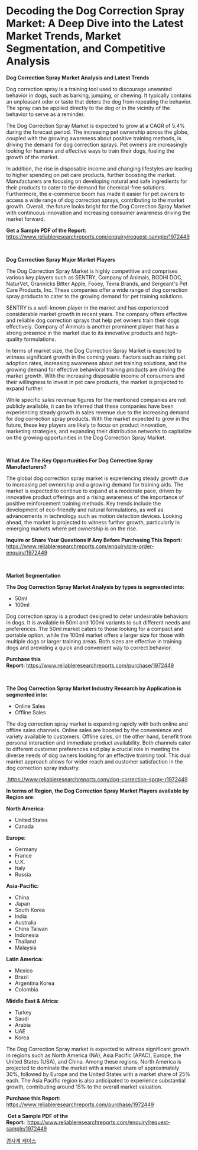 <p><h1>Decoding the Dog Correction Spray Market: A Deep Dive into the Latest Market Trends, Market Segmentation, and Competitive Analysis</h1></p><p><strong>Dog Correction Spray Market Analysis and Latest Trends</strong></p>
<p><p>Dog correction spray is a training tool used to discourage unwanted behavior in dogs, such as barking, jumping, or chewing. It typically contains an unpleasant odor or taste that deters the dog from repeating the behavior. The spray can be applied directly to the dog or in the vicinity of the behavior to serve as a reminder.</p><p>The Dog Correction Spray Market is expected to grow at a CAGR of 5.4% during the forecast period. The increasing pet ownership across the globe, coupled with the growing awareness about positive training methods, is driving the demand for dog correction sprays. Pet owners are increasingly looking for humane and effective ways to train their dogs, fueling the growth of the market.</p><p>In addition, the rise in disposable income and changing lifestyles are leading to higher spending on pet care products, further boosting the market. Manufacturers are focusing on developing natural and safe ingredients for their products to cater to the demand for chemical-free solutions. Furthermore, the e-commerce boom has made it easier for pet owners to access a wide range of dog correction sprays, contributing to the market growth. Overall, the future looks bright for the Dog Correction Spray Market with continuous innovation and increasing consumer awareness driving the market forward.</p></p>
<p><strong>Get a Sample PDF of the Report:&nbsp;</strong> <a href="https://www.reliableresearchreports.com/enquiry/request-sample/1972449">https://www.reliableresearchreports.com/enquiry/request-sample/1972449</a></p>
<p>&nbsp;</p>
<p><strong>Dog Correction Spray Major Market Players</strong></p>
<p><p>The Dog Correction Spray Market is highly competitive and comprises various key players such as SENTRY, Company of Animals, BODHI DOC, NaturVet, Grannicks Bitter Apple, Fooey, Tevra Brands, and Sergeant's Pet Care Products, Inc. These companies offer a wide range of dog correction spray products to cater to the growing demand for pet training solutions.</p><p>SENTRY is a well-known player in the market and has experienced considerable market growth in recent years. The company offers effective and reliable dog correction sprays that help pet owners train their dogs effectively. Company of Animals is another prominent player that has a strong presence in the market due to its innovative products and high-quality formulations.</p><p>In terms of market size, the Dog Correction Spray Market is expected to witness significant growth in the coming years. Factors such as rising pet adoption rates, increasing awareness about pet training solutions, and the growing demand for effective behavioral training products are driving the market growth. With the increasing disposable income of consumers and their willingness to invest in pet care products, the market is projected to expand further.</p><p>While specific sales revenue figures for the mentioned companies are not publicly available, it can be inferred that these companies have been experiencing steady growth in sales revenue due to the increasing demand for dog correction spray products. With the market expected to grow in the future, these key players are likely to focus on product innovation, marketing strategies, and expanding their distribution networks to capitalize on the growing opportunities in the Dog Correction Spray Market.</p></p>
<p>&nbsp;</p>
<p><strong>What Are The Key Opportunities For Dog Correction Spray Manufacturers?</strong></p>
<p><p>The global dog correction spray market is experiencing steady growth due to increasing pet ownership and a growing demand for training aids. The market is expected to continue to expand at a moderate pace, driven by innovative product offerings and a rising awareness of the importance of positive reinforcement training methods. Key trends include the development of eco-friendly and natural formulations, as well as advancements in technology such as motion detection devices. Looking ahead, the market is projected to witness further growth, particularly in emerging markets where pet ownership is on the rise.</p></p>
<p><strong>Inquire or Share Your Questions If Any Before Purchasing This Report:</strong> <a href="https://www.reliableresearchreports.com/enquiry/pre-order-enquiry/1972449">https://www.reliableresearchreports.com/enquiry/pre-order-enquiry/1972449</a></p>
<p>&nbsp;</p>
<p><strong>Market Segmentation</strong></p>
<p><strong>The Dog Correction Spray Market Analysis by types is segmented into:</strong></p>
<p><ul><li>50ml</li><li>100ml</li></ul></p>
<p><p>Dog correction spray is a product designed to deter undesirable behaviors in dogs. It is available in 50ml and 100ml variants to suit different needs and preferences. The 50ml market caters to those looking for a compact and portable option, while the 100ml market offers a larger size for those with multiple dogs or larger training areas. Both sizes are effective in training dogs and providing a quick and convenient way to correct behavior.</p></p>
<p><strong>Purchase this Report:&nbsp;</strong><a href="https://www.reliableresearchreports.com/purchase/1972449">https://www.reliableresearchreports.com/purchase/1972449</a></p>
<p>&nbsp;</p>
<p><strong>The Dog Correction Spray Market Industry Research by Application is segmented into:</strong></p>
<p><ul><li>Online Sales</li><li>Offline Sales</li></ul></p>
<p><p>The dog correction spray market is expanding rapidly with both online and offline sales channels. Online sales are boosted by the convenience and variety available to customers. Offline sales, on the other hand, benefit from personal interaction and immediate product availability. Both channels cater to different customer preferences and play a crucial role in meeting the diverse needs of dog owners looking for an effective training tool. This dual market approach allows for wider reach and customer satisfaction in the dog correction spray industry.</p></p>
<p><a href="https://www.reliableresearchreports.com/dog-correction-spray-r1972449">&nbsp;https://www.reliableresearchreports.com/dog-correction-spray-r1972449</a></p>
<p><strong>In terms of Region, the Dog Correction Spray Market Players available by Region are:</strong></p>
<p>
    <p> <strong> North America: </strong>
        <ul>
            <li>United States</li>
            <li>Canada</li>
        </ul>
        </p> 
    <p> <strong> Europe: </strong>
        <ul>
            <li>Germany</li>
            <li>France</li>
            <li>U.K.</li>
            <li>Italy</li>
            <li>Russia</li>
        </ul>
        </p> 
    <p> <strong> Asia-Pacific: </strong>
        <ul>
            <li>China</li>
            <li>Japan</li>
            <li>South Korea</li>
            <li>India</li>
            <li>Australia</li>
            <li>China Taiwan</li>
            <li>Indonesia</li>
            <li>Thailand</li>
            <li>Malaysia</li>
        </ul>
        </p> 
    <p> <strong> Latin America: </strong>
        <ul>
            <li>Mexico</li>
            <li>Brazil</li>
            <li>Argentina Korea</li>
            <li>Colombia</li>
        </ul>
        </p> 
    <p> <strong> Middle East & Africa: </strong>
        <ul>
            <li>Turkey</li>
            <li>Saudi</li>
            <li>Arabia</li>
            <li>UAE</li>
            <li>Korea</li>
        </ul>
    </p>
    </p>
<p><p>The Dog Correction Spray market is expected to witness significant growth in regions such as North America (NA), Asia Pacific (APAC), Europe, the United States (USA), and China. Among these regions, North America is projected to dominate the market with a market share of approximately 30%, followed by Europe and the United States with a market share of 25% each. The Asia Pacific region is also anticipated to experience substantial growth, contributing around 15% to the overall market valuation.</p></p>
<p><strong>Purchase this Report: </strong><a href="https://www.reliableresearchreports.com/purchase/1972449">https://www.reliableresearchreports.com/purchase/1972449</a></p>
<p>&nbsp;<strong>Get a Sample PDF of the Report:&nbsp;&nbsp;</strong><a href="https://www.reliableresearchreports.com/enquiry/request-sample/1972449">https://www.reliableresearchreports.com/enquiry/request-sample/1972449</a></p>
<p><strong></strong></p>
<p><p><a href="https://github.com/fernandotryO5lson96765/Market-Research-Report-List-3/blob/main/382365438843.md">경사계 케이스</a></p></p>